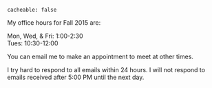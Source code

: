 ```
cacheable: false
```
My office hours for Fall 2015 are:

Mon, Wed, & Fri:  1:00-2:30  
Tues:  10:30-12:00  

You can email me to make an appointment to meet at other times.

I try hard to respond to all emails within 24 hours. I will not respond to emails received after 5:00 PM until the next day.  

